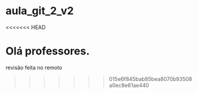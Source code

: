 # aula_git_2_v2
<<<<<<< HEAD

Olá professores.
=======
revisão feita no remoto
>>>>>>> 015e6f845bab85bea8070b93508a0ec8e61ae440
